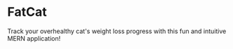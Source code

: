 # FatCat
Track your overhealthy cat's weight loss progress with this fun and intuitive MERN application!
